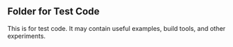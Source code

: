 ## Folder for Test Code

This is for test code. It may contain useful examples, build tools, and other experiments.
